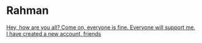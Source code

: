 # Rahman
<u>Hey, how are you all? Come on, everyone is fine. Everyone will support me. I have created a new account, friends
